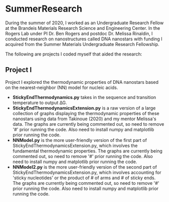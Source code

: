 # SummerResearch

During the summer of 2020, I worked as an Undergraduate Research Fellow at the Brandeis Materials Research Science and Engineering Center. In the Rogers Lab under PI Dr. Ben Rogers and postdoc Dr. Melissa Rinaldin, I conducted research on nanostructures called DNA nanostars with funding I acquired from the Summer Materials Undergraduate Research Fellowship.

The following are projects I coded myself that aided the research:


## Project I
Project I explored the thermodynamic properties of DNA nanostars based on the nearest-neighbor (NN) model for nucleic acids.
- <b>StickyEndThermodynamics.py</b> takes in the sequence and transition temperature to output ∆G.
- <b>StickyEndThermodynamicsExtension.py</b> is a raw version of a large collection of graphs displaying the thermodynamic properties of these nanostars using data from Takinoue (2020) and my mentor Melissa's data. The graphs are currently being commented out, so need to remove '#' prior running the code. Also need to install numpy and matplotlib prior running the code.
- <b>NNModel.py</b> is the more user-friendly version of the first part of StickyEndThermodynamicsExtension.py, which involves the fundamental thermodynamic properties. The graphs are currently being commented out, so need to remove '#' prior running the code. Also need to install numpy and matplotlib prior running the code.
- <b>NNModel2.py</b> is the more user-friendly version of the second part of StickyEndThermodynamicsExtension.py, which involves accounting for 'sticky nucleotides' or the product of # of arms and # of sticky ends. The graphs are currently being commented out, so need to remove '#' prior running the code. Also need to install numpy and matplotlib prior running the code.
